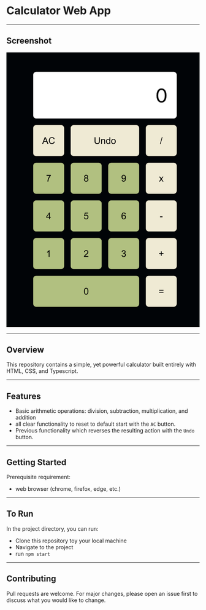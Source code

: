 # Calculator Web App

---

## Screenshot

![image](./src/assets/Screenshot.png)

---

## Overview

This repository contains a simple, yet powerful calculator built entirely with HTML, CSS, and Typescript.

---

## Features

- Basic arithmetic operations: division, subtraction, multiplication, and addition
- all clear functionality to reset to default start with the `AC` button.
- Previous functionality which reverses the resulting action with the `Undo` button.  

---

## Getting Started

Prerequisite requirement:

- web browser (chrome, firefox, edge, etc.)

---

## To Run

In the project directory, you can run:

- Clone this repository toy your local machine
- Navigate to the project
- run `npm start`

---

## Contributing

Pull requests are welcome. For major changes, please open an issue first to discuss what you would like to change.

